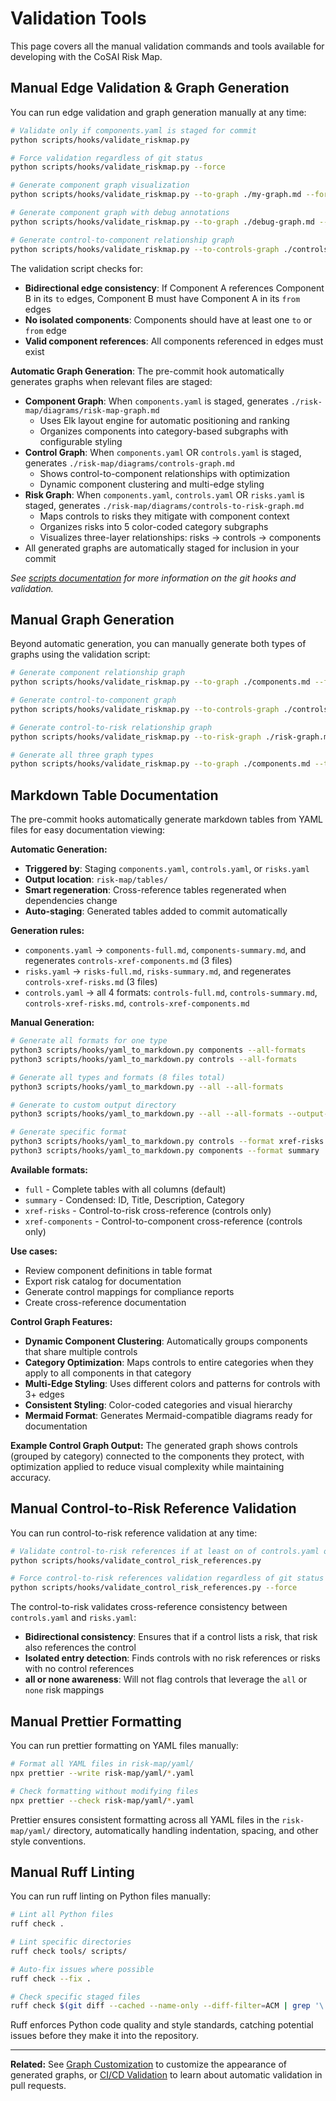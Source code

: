 # Validation Tools

This page covers all the manual validation commands and tools available for developing with the CoSAI Risk Map.

## Manual Edge Validation & Graph Generation

You can run edge validation and graph generation manually at any time:

```bash
# Validate only if components.yaml is staged for commit
python scripts/hooks/validate_riskmap.py

# Force validation regardless of git status
python scripts/hooks/validate_riskmap.py --force

# Generate component graph visualization
python scripts/hooks/validate_riskmap.py --to-graph ./my-graph.md --force

# Generate component graph with debug annotations
python scripts/hooks/validate_riskmap.py --to-graph ./debug-graph.md --debug --force

# Generate control-to-component relationship graph
python scripts/hooks/validate_riskmap.py --to-controls-graph ./controls-graph.md --force
```

The validation script checks for:

- **Bidirectional edge consistency**: If Component A references Component B in its `to` edges, Component B must have Component A in its `from` edges
- **No isolated components**: Components should have at least one `to` or `from` edge
- **Valid component references**: All components referenced in edges must exist

**Automatic Graph Generation**: The pre-commit hook automatically generates graphs when relevant files are staged:

- **Component Graph**: When `components.yaml` is staged, generates `./risk-map/diagrams/risk-map-graph.md`
  - Uses Elk layout engine for automatic positioning and ranking
  - Organizes components into category-based subgraphs with configurable styling
- **Control Graph**: When `components.yaml` OR `controls.yaml` is staged, generates `./risk-map/diagrams/controls-graph.md`
  - Shows control-to-component relationships with optimization
  - Dynamic component clustering and multi-edge styling
- **Risk Graph**: When `components.yaml`, `controls.yaml` OR `risks.yaml` is staged, generates `./risk-map/diagrams/controls-to-risk-graph.md`
  - Maps controls to risks they mitigate with component context
  - Organizes risks into 5 color-coded category subgraphs
  - Visualizes three-layer relationships: risks → controls → components
- All generated graphs are automatically staged for inclusion in your commit

_See [scripts documentation](../../scripts/README.md) for more information on the git hooks and validation._

## Manual Graph Generation

Beyond automatic generation, you can manually generate both types of graphs using the validation script:

```bash
# Generate component relationship graph
python scripts/hooks/validate_riskmap.py --to-graph ./components.md --force

# Generate control-to-component graph
python scripts/hooks/validate_riskmap.py --to-controls-graph ./controls-graph.md --force

# Generate control-to-risk relationship graph
python scripts/hooks/validate_riskmap.py --to-risk-graph ./risk-graph.md --force

# Generate all three graph types
python scripts/hooks/validate_riskmap.py --to-graph ./components.md --to-controls-graph ./controls.md --to-risk-graph ./risk.md --force
```

## Markdown Table Documentation

The pre-commit hooks automatically generate markdown tables from YAML files for easy documentation viewing:

**Automatic Generation:**

- **Triggered by**: Staging `components.yaml`, `controls.yaml`, or `risks.yaml`
- **Output location**: `risk-map/tables/`
- **Smart regeneration**: Cross-reference tables regenerated when dependencies change
- **Auto-staging**: Generated tables added to commit automatically

**Generation rules:**

- `components.yaml` → `components-full.md`, `components-summary.md`, and regenerates `controls-xref-components.md` (3 files)
- `risks.yaml` → `risks-full.md`, `risks-summary.md`, and regenerates `controls-xref-risks.md` (3 files)
- `controls.yaml` → all 4 formats: `controls-full.md`, `controls-summary.md`, `controls-xref-risks.md`, `controls-xref-components.md`

**Manual Generation:**

```bash
# Generate all formats for one type
python3 scripts/hooks/yaml_to_markdown.py components --all-formats
python3 scripts/hooks/yaml_to_markdown.py controls --all-formats

# Generate all types and formats (8 files total)
python3 scripts/hooks/yaml_to_markdown.py --all --all-formats

# Generate to custom output directory
python3 scripts/hooks/yaml_to_markdown.py --all --all-formats --output-dir /tmp/tables

# Generate specific format
python3 scripts/hooks/yaml_to_markdown.py controls --format xref-risks
python3 scripts/hooks/yaml_to_markdown.py components --format summary
```

**Available formats:**

- `full` - Complete tables with all columns (default)
- `summary` - Condensed: ID, Title, Description, Category
- `xref-risks` - Control-to-risk cross-reference (controls only)
- `xref-components` - Control-to-component cross-reference (controls only)

**Use cases:**

- Review component definitions in table format
- Export risk catalog for documentation
- Generate control mappings for compliance reports
- Create cross-reference documentation

**Control Graph Features:**

- **Dynamic Component Clustering**: Automatically groups components that share multiple controls
- **Category Optimization**: Maps controls to entire categories when they apply to all components in that category
- **Multi-Edge Styling**: Uses different colors and patterns for controls with 3+ edges
- **Consistent Styling**: Color-coded categories and visual hierarchy
- **Mermaid Format**: Generates Mermaid-compatible diagrams ready for documentation

**Example Control Graph Output:**
The generated graph shows controls (grouped by category) connected to the components they protect, with optimization applied to reduce visual complexity while maintaining accuracy.

## Manual Control-to-Risk Reference Validation

You can run control-to-risk reference validation at any time:

```bash
# Validate control-to-risk references if at least on of controls.yaml or risks.yaml is staged
python scripts/hooks/validate_control_risk_references.py

# Force control-to-risk references validation regardless of git status
python scripts/hooks/validate_control_risk_references.py --force
```

The control-to-risk validates cross-reference consistency between `controls.yaml` and `risks.yaml`:

- **Bidirectional consistency**: Ensures that if a control lists a risk, that risk also references the control
- **Isolated entry detection**: Finds controls with no risk references or risks with no control references
- **all or none awareness**: Will not flag controls that leverage the `all` or `none` risk mappings

## Manual Prettier Formatting

You can run prettier formatting on YAML files manually:

```bash
# Format all YAML files in risk-map/yaml/
npx prettier --write risk-map/yaml/*.yaml

# Check formatting without modifying files
npx prettier --check risk-map/yaml/*.yaml
```

Prettier ensures consistent formatting across all YAML files in the `risk-map/yaml/` directory, automatically handling indentation, spacing, and other style conventions.

## Manual Ruff Linting

You can run ruff linting on Python files manually:

```bash
# Lint all Python files
ruff check .

# Lint specific directories
ruff check tools/ scripts/

# Auto-fix issues where possible
ruff check --fix .

# Check specific staged files
ruff check $(git diff --cached --name-only --diff-filter=ACM | grep '\.py$')
```

Ruff enforces Python code quality and style standards, catching potential issues before they make it into the repository.

---

**Related:** See [Graph Customization](graph-customization.md) to customize the appearance of generated graphs, or [CI/CD Validation](ci-cd.md) to learn about automatic validation in pull requests.
